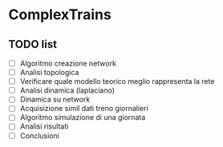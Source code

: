 # ComplexTrains

## TODO list

- [ ] Algoritmo creazione network
- [ ] Analisi topologica
- [ ] Verificare quale modello teorico meglio rappresenta la rete
- [ ] Analisi dinamica (laplaciano)
- [ ] Dinamica su network
- [ ] Acquisizione simil dati treno giornalieri
- [ ] Algoritmo simulazione di una giornata
- [ ] Analisi risultati
- [ ] Conclusioni
